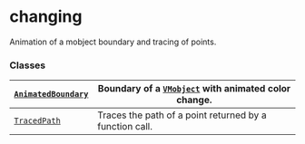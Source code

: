 # changing

Animation of a mobject boundary and tracing of points.

### Classes

| [`AnimatedBoundary`](manim.animation.changing.AnimatedBoundary.md#manim.animation.changing.AnimatedBoundary)   | Boundary of a [`VMobject`](manim.mobject.types.vectorized_mobject.VMobject.md#manim.mobject.types.vectorized_mobject.VMobject) with animated color change.   |
|----------------------------------------------------------------------------------------------------------------|--------------------------------------------------------------------------------------------------------------------------------------------------------------|
| [`TracedPath`](manim.animation.changing.TracedPath.md#manim.animation.changing.TracedPath)                     | Traces the path of a point returned by a function call.                                                                                                      |
